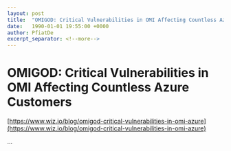 ```yaml
---
layout: post
title:  "OMIGOD: Critical Vulnerabilities in OMI Affecting Countless Azure Customers"
date:   1990-01-01 19:55:00 +0000
author: PfiatDe
excerpt_separator: <!--more-->
---
```


# OMIGOD: Critical Vulnerabilities in OMI Affecting Countless Azure Customers
[https://www.wiz.io/blog/omigod-critical-vulnerabilities-in-omi-azure](https://www.wiz.io/blog/omigod-critical-vulnerabilities-in-omi-azure)

...
<!--more-->
